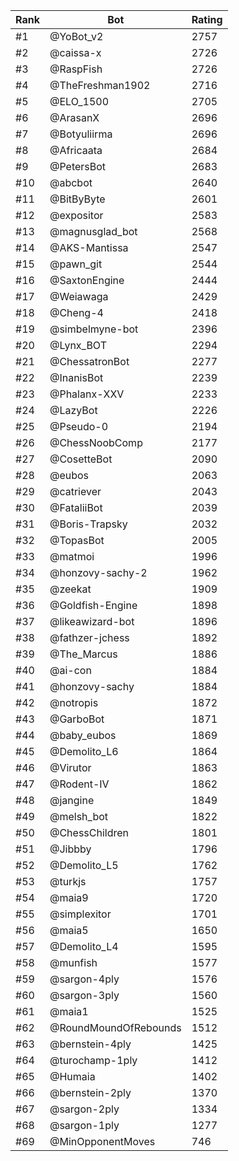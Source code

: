 Rank|Bot|Rating
---|---|---
#1|@YoBot_v2|2757
#2|@caissa-x|2726
#3|@RaspFish|2726
#4|@TheFreshman1902|2716
#5|@ELO_1500|2705
#6|@ArasanX|2696
#7|@Botyuliirma|2696
#8|@Africaata|2684
#9|@PetersBot|2683
#10|@abcbot|2640
#11|@BitByByte|2601
#12|@expositor|2583
#13|@magnusglad_bot|2568
#14|@AKS-Mantissa|2547
#15|@pawn_git|2544
#16|@SaxtonEngine|2444
#17|@Weiawaga|2429
#18|@Cheng-4|2418
#19|@simbelmyne-bot|2396
#20|@Lynx_BOT|2294
#21|@ChessatronBot|2277
#22|@InanisBot|2239
#23|@Phalanx-XXV|2233
#24|@LazyBot|2226
#25|@Pseudo-0|2194
#26|@ChessNoobComp|2177
#27|@CosetteBot|2090
#28|@eubos|2063
#29|@catriever|2043
#30|@FataliiBot|2039
#31|@Boris-Trapsky|2032
#32|@TopasBot|2005
#33|@matmoi|1996
#34|@honzovy-sachy-2|1962
#35|@zeekat|1909
#36|@Goldfish-Engine|1898
#37|@likeawizard-bot|1896
#38|@fathzer-jchess|1892
#39|@The_Marcus|1886
#40|@ai-con|1884
#41|@honzovy-sachy|1884
#42|@notropis|1872
#43|@GarboBot|1871
#44|@baby_eubos|1869
#45|@Demolito_L6|1864
#46|@Virutor|1863
#47|@Rodent-IV|1862
#48|@jangine|1849
#49|@melsh_bot|1822
#50|@ChessChildren|1801
#51|@Jibbby|1796
#52|@Demolito_L5|1762
#53|@turkjs|1757
#54|@maia9|1720
#55|@simplexitor|1701
#56|@maia5|1650
#57|@Demolito_L4|1595
#58|@munfish|1577
#59|@sargon-4ply|1576
#60|@sargon-3ply|1560
#61|@maia1|1525
#62|@RoundMoundOfRebounds|1512
#63|@bernstein-4ply|1425
#64|@turochamp-1ply|1412
#65|@Humaia|1402
#66|@bernstein-2ply|1370
#67|@sargon-2ply|1334
#68|@sargon-1ply|1277
#69|@MinOpponentMoves|746
